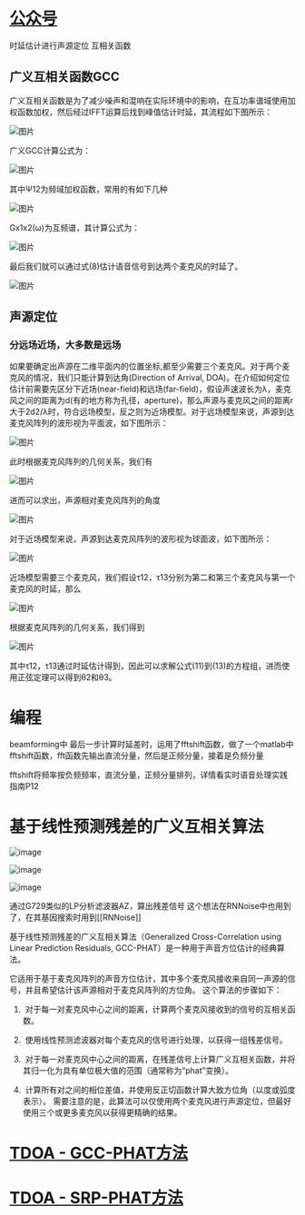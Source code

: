 # [公众号](https://mp.weixin.qq.com/s?__biz=MzA3MjEyMjEwNA==&mid=2247484417&idx=1&sn=a416da2d9238cd863697d91dd26233e4&chksm=9f226f96a855e6808ac3d90e83f8c673d8daddc57b95a537c0a2ba547ce53307452b0940c19a&token=139302241&lang=zh_CN#rd)

时延估计进行声源定位
互相关函数

## 广义互相关函数GCC
广义互相关函数是为了减少噪声和混响在实际环境中的影响，在互功率谱域使用加权函数加权，然后经过IFFT运算后找到峰值估计时延，其流程如下图所示：

![图片](https://mmbiz.qpic.cn/mmbiz_png/R3j7FT5mhhcibXTSJ7xgCL2hqhQuZ1aQdQ8xDVy2DNOJqWFDFWJjstkXP686iblnRuE6c3CmKpWhLZqXl1casB2A/640?wx_fmt=png&wxfrom=5&wx_lazy=1&wx_co=1)

广义GCC计算公式为：

![图片](https://mmbiz.qpic.cn/mmbiz_png/R3j7FT5mhhcibXTSJ7xgCL2hqhQuZ1aQdEmIUP0IRQstqYicRH915B8a6mia4iciaGGmf8BQ1nJFUuTMHTsQRUCeJtw/640?wx_fmt=png&wxfrom=5&wx_lazy=1&wx_co=1)

其中Ψ12为频域加权函数，常用的有如下几种

![图片](https://mmbiz.qpic.cn/mmbiz_png/R3j7FT5mhhcibXTSJ7xgCL2hqhQuZ1aQd5fjuDaGLARQXNGqbAzr6HXEVCAITDhxE1VHQrABAxRdcaqacy0ibibDQ/640?wx_fmt=png&wxfrom=5&wx_lazy=1&wx_co=1)

Gx1x2(ω)为互频谱，其计算公式为：

  

![图片](https://mmbiz.qpic.cn/mmbiz_png/R3j7FT5mhhcibXTSJ7xgCL2hqhQuZ1aQdrhXt9UAe1lOWWBIJ7PdDM6SAnYN3c3opur0H1fKdzJ6KEMVQMEFAAg/640?wx_fmt=png&wxfrom=5&wx_lazy=1&wx_co=1)

最后我们就可以通过式(8)估计语音信号到达两个麦克风的时延了。  

![图片](https://mmbiz.qpic.cn/mmbiz_png/R3j7FT5mhhcibXTSJ7xgCL2hqhQuZ1aQdVAyVd8R1gd8ZwwF95nCiaRgJNVjZiar7iaPmCuzXST7KDHibftv5pnFAZA/640?wx_fmt=png&wxfrom=5&wx_lazy=1&wx_co=1)

## 声源定位

### 分远场近场，大多数是远场

如果要确定出声源在二维平面内的位置坐标,都至少需要三个麦克风。对于两个麦克风的情况，我们只能计算到达角(Direction of Arrival, DOA)。在介绍如何定位估计前需要先区分下近场(near-field)和远场(far-field)，假设声速波长为λ，麦克风之间的距离为d(有的地方称为孔径，aperture)，那么声源与麦克风之间的距离r大于2d2/λ时，符合远场模型，反之则为近场模型。对于远场模型来说，声源到达麦克风阵列的波形视为平面波，如下图所示：

![图片](https://mmbiz.qpic.cn/mmbiz_png/R3j7FT5mhhepIGZSD6HUa1UbwnxBjEHjVay1uAQWmeYgSicdImOtMmTfxibFaGWcniaTlmsiaeP5lNkZCssxu0qgTA/640?wx_fmt=png&wxfrom=5&wx_lazy=1&wx_co=1)

此时根据麦克风阵列的几何关系，我们有  

![图片](https://mmbiz.qpic.cn/mmbiz_png/R3j7FT5mhhepIGZSD6HUa1UbwnxBjEHjdD33jhuvM5xmNF1cGrf2tsCWszqJDMMouRcxG8MxeibSyIkEsHICboQ/640?wx_fmt=png&wxfrom=5&wx_lazy=1&wx_co=1)

进而可以求出，声源相对麦克风阵列的角度  

![图片](https://mmbiz.qpic.cn/mmbiz_png/R3j7FT5mhhepIGZSD6HUa1UbwnxBjEHjNhGicVV6sn8RdGhjaibtXxKQMe0j4icVJDAESp3P3ianr3KBBatbCyiacFQ/640?wx_fmt=png&wxfrom=5&wx_lazy=1&wx_co=1)

对于近场模型来说，声源到达麦克风阵列的波形视为球面波，如下图所示：  

![图片](https://mmbiz.qpic.cn/mmbiz_png/R3j7FT5mhhepIGZSD6HUa1UbwnxBjEHjdnWbkmEG0KdAlH0PKQCo3aJeIZXhyzPTIjztHKJb2DLoHnlTQkCeYQ/640?wx_fmt=png&wxfrom=5&wx_lazy=1&wx_co=1)

近场模型需要三个麦克风，我们假设τ12，τ13分别为第二和第三个麦克风与第一个麦克风的时延，那么

![图片](https://mmbiz.qpic.cn/mmbiz_png/R3j7FT5mhhepIGZSD6HUa1UbwnxBjEHjDiaprWvd7ME5Xt5pYxhMYPS4lVPgw9w6k2ibsBpibFrGFGI79vhfhib3gg/640?wx_fmt=png&wxfrom=5&wx_lazy=1&wx_co=1)

根据麦克风阵列的几何关系，我们得到

![图片](https://mmbiz.qpic.cn/mmbiz_png/R3j7FT5mhhepIGZSD6HUa1UbwnxBjEHjAzvHBWc45Lq5g8K4NZ8RiaiafV9geDKN6OzztZKMvM32Q0FhBNwu4OIg/640?wx_fmt=png&wxfrom=5&wx_lazy=1&wx_co=1)

其中τ12，τ13通过时延估计得到，因此可以求解公式(11)到(13)的方程组，进而使用正弦定理可以得到θ2和θ3。

# 编程

beamforming中
最后一步计算时延差时，运用了fftshift函数，做了一个matlab中fftshift函数，fft函数先输出直流分量，然后是正频分量，接着是负频分量

fftshift将频率按负频频率，直流分量，正频分量排列，详情看实时语音处理实践指南P12

# 基于线性预测残差的广义互相关算法

![image](https://cdn.jsdelivr.net/gh/andyye1999/image-hosting@master/20221201/image.4cpevdjwbuq0.webp)

![image](https://cdn.jsdelivr.net/gh/andyye1999/image-hosting@master/20221201/image.6jpg3tq8n6o0.webp)

![image](https://cdn.jsdelivr.net/gh/andyye1999/image-hosting@master/20221201/image.2reov44zze40.webp)


通过G729类似的LP分析滤波器AZ，算出残差信号
这个想法在RNNoise中也用到了，在其基因搜索时用到[[RNNoise]]

基于线性预测残差的广义互相关算法（Generalized Cross-Correlation using Linear Prediction Residuals, GCC-PHAT）是一种用于声音方位估计的经典算法。

它适用于基于麦克风阵列的声音方位估计，其中多个麦克风接收来自同一声源的信号，并且希望估计该声源相对于麦克风阵列的方位角。
这个算法的步骤如下：

1.  对于每一对麦克风中心之间的距离，计算两个麦克风接收到的信号的互相关函数。

2.  使用线性预测滤波器对每个麦克风的信号进行处理，以获得一组残差信号。

3.  对于每一对麦克风中心之间的距离，在残差信号上计算广义互相关函数，并将其归一化为具有单位极大值的范围（通常称为“phat”变换）。

4.  计算所有对之间的相位差值，并使用反正切函数计算大致方位角（以度或弧度表示）。
需要注意的是，此算法可以仅使用两个麦克风进行声源定位，但最好使用三个或更多麦克风以获得更精确的结果。


# [TDOA - GCC-PHAT方法](https://www.funcwj.cn/2018/05/10/gcc-phat-for-tdoa-estimate/)

# [TDOA - SRP-PHAT方法](https://www.funcwj.cn/2018/05/29/srp-phat-for-tdoa-estimate/)

